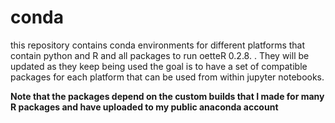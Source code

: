 # conda
this repository contains conda environments for different platforms that contain python and R and all packages to run oetteR 0.2.8. . They will be updated as they keep being used the goal is to have a set of compatible packages for each platform that can be used from within jupyter notebooks. 

**Note that the packages depend on the custom builds that I made for many R packages and have uploaded to my public anaconda account**
